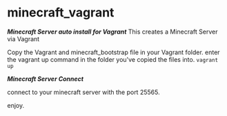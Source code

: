 # minecraft_vagrant
***Minecraft Server auto install for Vagrant***
This creates a Minecraft Server via Vagrant

Copy the Vagrant and minecraft_bootstrap file in your Vagrant folder.
enter the vagrant up command in the folder you've copied the files into.
 ```vagrant up```

***Minecraft Server Connect***

connect to your minecraft server with the port 25565.

enjoy.
  
  
